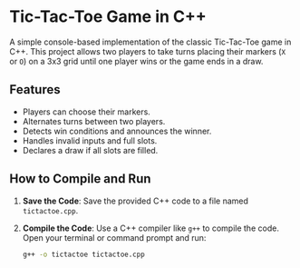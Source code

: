 # Tic-Tac-Toe Game in C++

A simple console-based implementation of the classic Tic-Tac-Toe game in C++. This project allows two players to take turns placing their markers (`X` or `O`) on a 3x3 grid until one player wins or the game ends in a draw.

## Features

- Players can choose their markers.
- Alternates turns between two players.
- Detects win conditions and announces the winner.
- Handles invalid inputs and full slots.
- Declares a draw if all slots are filled.

## How to Compile and Run

1. **Save the Code**: Save the provided C++ code to a file named `tictactoe.cpp`.

2. **Compile the Code**:
   Use a C++ compiler like `g++` to compile the code. Open your terminal or command prompt and run:
   ```bash
   g++ -o tictactoe tictactoe.cpp
